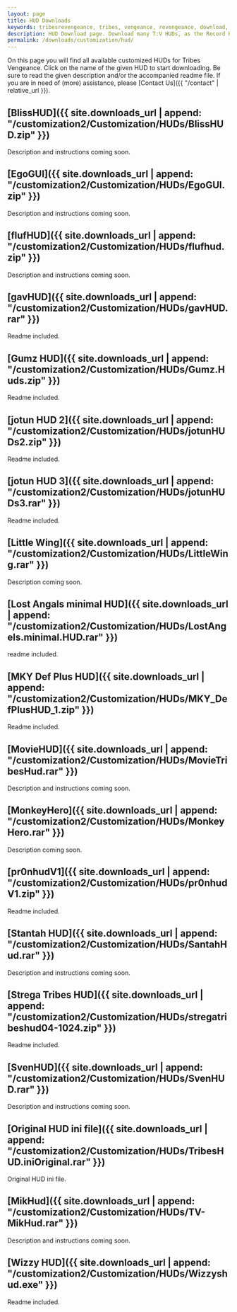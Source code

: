 ```yaml
---
layout: page
title: HUD Downloads
keywords: tribesrevengeance, tribes, vengeance, revengeance, download, hud, heads, up, display, GUI, interfce, user, record
description: HUD Download page. Download many T:V HUDs, as the Record HUD, Defauld+ HUD and much more!
permalink: /downloads/customization/hud/
---
```


On this page you will find all available customized HUDs for Tribes Vengeance. Click on the name of the given HUD to start downloading. Be sure to read the given description and/or the accompanied readme file. If you are in need of (more) assistance, please [Contact Us]({{ "/contact" | relative_url }}).


## [BlissHUD]({{ site.downloads_url | append: "/customization2/Customization/HUDs/BlissHUD.zip" }})

Description and instructions coming soon.

  
  

## [EgoGUI]({{ site.downloads_url | append: "/customization2/Customization/HUDs/EgoGUI.zip" }})

Description and instructions coming soon.

  
  

## [flufHUD]({{ site.downloads_url | append: "/customization2/Customization/HUDs/flufhud.zip" }})

Description and instructions coming soon.

  
  

## [gavHUD]({{ site.downloads_url | append: "/customization2/Customization/HUDs/gavHUD.rar" }})

Readme included.

  
  

## [Gumz HUD]({{ site.downloads_url | append: "/customization2/Customization/HUDs/Gumz.Huds.zip" }})

Readme included.

  
  

## [jotun HUD 2]({{ site.downloads_url | append: "/customization2/Customization/HUDs/jotunHUDs2.zip" }})

Readme included.

  
  

## [jotun HUD 3]({{ site.downloads_url | append: "/customization2/Customization/HUDs/jotunHUDs3.rar" }})

Readme included.

  
  

## [Little Wing]({{ site.downloads_url | append: "/customization2/Customization/HUDs/LittleWing.rar" }})

Description coming soon.

  
  

## [Lost Angals minimal HUD]({{ site.downloads_url | append: "/customization2/Customization/HUDs/LostAngels.minimal.HUD.rar" }})

readme included.

  
  

## [MKY Def Plus HUD]({{ site.downloads_url | append: "/customization2/Customization/HUDs/MKY_DefPlusHUD_1.zip" }})

Readme included.

  
  

## [MovieHUD]({{ site.downloads_url | append: "/customization2/Customization/HUDs/MovieTribesHud.rar" }})

Description and instructions coming soon.

  
  

## [MonkeyHero]({{ site.downloads_url | append: "/customization2/Customization/HUDs/MonkeyHero.rar" }})

Description coming soon.

  
  

## [pr0nhudV1]({{ site.downloads_url | append: "/customization2/Customization/HUDs/pr0nhudV1.zip" }})

Readme included.

  
  

## [Stantah HUD]({{ site.downloads_url | append: "/customization2/Customization/HUDs/SantahHud.rar" }})

Description and instructions coming soon.

  
  

## [Strega Tribes HUD]({{ site.downloads_url | append: "/customization2/Customization/HUDs/stregatribeshud04-1024.zip" }})

Readme included.

  
  

## [SvenHUD]({{ site.downloads_url | append: "/customization2/Customization/HUDs/SvenHUD.rar" }})

Description and instructions coming soon.

  
  

## [Original HUD ini file]({{ site.downloads_url | append: "/customization2/Customization/HUDs/TribesHUD.iniOriginal.rar" }})

Original HUD ini file.

  
  

## [MikHud]({{ site.downloads_url | append: "/customization2/Customization/HUDs/TV-MikHud.rar" }})

Description and instructions coming soon.

  
  

## [Wizzy HUD]({{ site.downloads_url | append: "/customization2/Customization/HUDs/Wizzyshud.exe" }})

Readme included.
